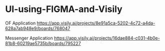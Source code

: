 # UI-using-FIGMA-and-Visily

OF Application
https://app.visily.ai/projects/8e91a5ca-5202-4c72-a4da-628a7ab948e9/boards/768047

Messenger Application
https://app.visily.ai/projects/16dae884-c031-4b0e-81b8-60219ae5735b/boards/795227
